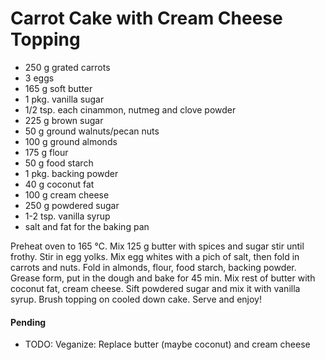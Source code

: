 # Carrot Cake with Cream Cheese Topping

* 250 g grated carrots
* 3 eggs
* 165 g soft butter
* 1 pkg. vanilla sugar
* 1/2 tsp. each cinammon, nutmeg and clove powder
* 225 g brown sugar
* 50 g ground walnuts/pecan nuts
* 100 g ground almonds
* 175 g flour 
* 50 g food starch
* 1 pkg. backing powder
* 40 g coconut fat
* 100 g cream cheese
* 250 g powdered sugar
* 1-2 tsp. vanilla syrup
* salt and fat for the baking pan

Preheat oven to 165 °C. Mix 125 g butter with spices and sugar stir until frothy. Stir in egg yolks. Mix egg whites with a pich of salt, then fold in carrots and nuts. Fold in almonds, flour, food starch, backing powder. Grease form, put in the dough and bake for 45 min. Mix rest of butter with coconut fat, cream cheese. Sift powdered sugar and mix it with vanilla syrup. Brush topping on cooled down cake. Serve and enjoy!

#### Pending 
* TODO: Veganize: Replace butter (maybe coconut) and cream cheese
